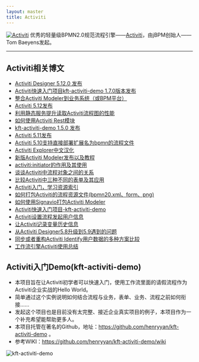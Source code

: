 ```yaml
---
layout: master
title: Activiti
---
```


<div>
	<a href="http://www.activiti.org" target="_blank"><img src="/images/activiti_logo.png" alt="Activiti" /></a>
	<span>优秀的轻量级BPMN2.0规范流程引擎——<a href="http://www.activiti.org" target="_blank">Activiti</a>，由jBPM创始人——Tom Baeyens发起。</span>
</div>
<hr />

<h2>Activiti相关博文</h2>
<ul>
	<li><a href="/activiti/2013/03/23/activiti-designer-5-12-release.html">Activiti Designer 5.12.0 发布</a></li>
    <li><a href="/activiti/2013/03/10/kft-activiti-demo-release-1-7.html">Activiti快速入门项目kft-activiti-demo 1.7.0版本发布</a></li>
    <li><a href="/activiti/2013/03/10/integrate-activiti-modeler.html">整合Activiti Modeler到业务系统（或BPM平台）</a></li>
    <li><a href="/activiti/2013/03/06/activiti-5-12-release.html">Activiti 5.12发布</a></li>
    <li><a href="/activiti/2013/02/14/improve-performance-for-reading-diagram.html">利用静态服务提升读取Activiti流程图的性能</a></li>
    <li><a href="/activiti/2013/01/12/kft-activiti-demo-rest.html">如何使用Activiti Rest模块</a></li>
    <li><a href="/activiti/2012/12/15/kft-activiti-1-5-release.html">kft-activiti-demo 1.5.0 发布</a></li>
    <li><a href="/activiti/2012/12/05/activiti-5-11-release.html">Activiti 5.11发布</a></li>
    <li><a href="/activiti/2012/10/22/activiti-5.10-deploy-bpmn-directly.html">Activiti 5.10支持直接部署扩展名为bpmn的流程文件</a></li>
    <li><a href="/activiti/2012/09/30/activiti-explorer-i18n-for-chinese.html">Activiti Explorer中文汉化</a></li>
    <li><a href="/activiti/2012/09/30/new-version-of-activiti-modeler.html">新版Activiti Modeler发布以及教程</a></li>
    <li><a href="/activiti/2012/09/14/activiti-initiator.html">activiti:initiator的作用及其使用</a></li>
    <li><a href="/activiti/2012/08/09/activiti-objects.html">谈谈Activiti中流程对象之间的关系</a></li>
    <li><a href="/activiti/2012/08/05/diff-activiti-workflow-forms.html">比较Activiti中三种不同的表单及其应用</a></li>
    <li><a href="/activiti/2012/08/04/resources-index-of-learn-activiti.html">Activiti入门，学习资源索引</a></li>
    <li><a href="/activiti/2012/07/18/how-to-pack-process-resources.html">如何打包Activiti的流程资源文件(bpmn20.xml、form、png)</a></li>
    <li><a href="/activiti/2012/06/07/how-to-build-and-run-activiti-modeler-use-signavio.html">如何使用Signavio打包Activiti Modeler</a></li>
    <li><a href="/activiti/2012/05/26/kft-activiti-demo.html">Activiti快速入门项目-kft-activiti-demo</a></li>
    <li><a href="/activiti/2012/05/20/set-process-start-user.html">Activiti设置流程发起用户信息</a></li>
    <li><a href="/activiti/2012/05/18/let-activiti-record-variables-to-history.html">让Activiti记录变量历史信息</a></li>
    <li><a href="/activiti/2012/05/01/activiti-designer-5.8-to-5.9.html">从Activiti Designer5.8升级到5.9遇到的问题</a></li>
    <li><a href="/activiti/2012/04/23/synchronize-or-redesign-user-and-role-for-activiti.html">同步或者重构Activiti Identify用户数据的多种方案比较</a></li>
    <li><a href="/activiti/2012/03/22/workflow-activiti-action.html">工作流引擎Activiti使用总结</a></li>
</ul>

<h2>Activiti入门Demo(kft-activiti-demo)</h2>
<ul>
	<li>本项目旨在让Activiti初学者可以快速入门，使用工作流里面的请假流程作为Activiti企业实战的Hello World。</li>
	<li>简单通过这个实例说明如何结合流程与业务，表单、业务、流程之前如何衔接……</li>
	<li>发起这个项目也是目前没有太完整、接近企业真实项目的例子，本项目作为一个补充希望能帮助更多人。</li>
	<li>本项目托管在著名的Github，地址：<a href="https://github.com/henryyan/kft-activiti-demo">https://github.com/henryyan/kft-activiti-demo</a> 。</li>
	<li>参考WIKI：<a href="https://github.com/henryyan/kft-activiti-demo/wiki">https://github.com/henryyan/kft-activiti-demo/wiki</a> </li>
</ul>

<div>
	<img src="/files/2012/05/kft-activiti-demo.png" alt="kft-activiti-demo" />
</div>
